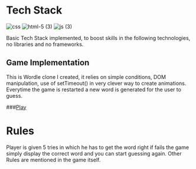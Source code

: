 # Tech Stack

![css](https://github.com/najam3/Wordle/assets/100590374/01ac2a41-1d77-4ff1-859c-3fe0bcd184e3)
![html-5 (3)](https://github.com/najam3/Wordle/assets/100590374/46415170-8fdf-4fb7-9cf1-67e775db9131)
![js (3)](https://github.com/najam3/Wordle/assets/100590374/c18fd824-4e42-4837-972a-466ec7b3ff09)

Basic Tech Stack implemented, to boost skills in the following technologies, no libraries and no frameworks. 

## Game Implementation
This is Wordle clone I created, it relies on simple conditions, DOM manipulation, use of setTimeout() in very clever way to create animations. 
Everytime the game is restarted a new word is generated for the user to guess. 

###[Play](https://najam3.github.io/Wordle/)

# Rules

Player is given 5 tries in which he has to get the word right if fails the game simply display the correct word and you can start guessing again.
Other Rules are mentioned in the game itself.



